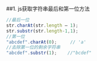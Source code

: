 ##1. js获取字符串最后和第一位方法

```javascript
//最后一位
str.charAt(str.length – 1);
str.substr(str.length-1,1);
//第一位
"abcdef".charAt(0);     // 'a'
//去除第一位的剩余字符串
"abcdef".substr(1);    //"bcdef"
```

